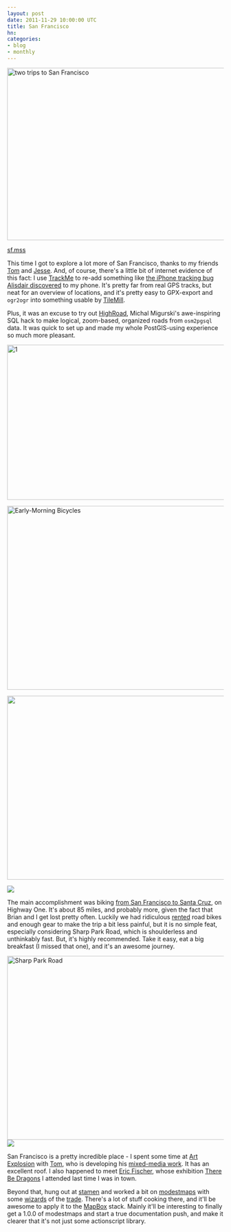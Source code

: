 ```yaml
---
layout: post
date: 2011-11-29 10:00:00 UTC
title: San Francisco
hn: 
categories:
- blog
- monthly
---
```


<a href="http://www.flickr.com/photos/tmcw/6351880762/" title="two trips to San Francisco by macwright, on Flickr"><img src="http://farm7.static.flickr.com/6240/6351880762_36c899ca20_z.jpg" width="640" height="400" alt="two trips to San Francisco"></a>

<span class='image-credit'>
  <a href='https://gist.github.com/1371842'>sf.mss</a>
</span>

This time I got to explore a lot more of San Francisco, thanks to my friends
[Tom](http://artistsmoving.com/) and [Jesse](http://germinativesolutions.com/).
And, of course, there's a little bit of internet evidence of this fact:
I use [TrackMe](http://itunes.apple.com/us/app/trackme/id454704336?mt=8)
to re-add something like [the iPhone tracking bug Alisdair discovered](http://radar.oreilly.com/2011/04/apple-location-tracking.html) to my phone.
It's pretty far from real GPS tracks, but neat for an overview
of locations, and it's pretty easy to GPX-export and `ogr2ogr` into
something usable by [TileMill](http://mapbox.com/tilemill).

Plus, it was an excuse to try out [HighRoad](http://github.com/migurski/HighRoad),
Michal Migurski's awe-inspiring SQL hack to make logical, zoom-based, organized
roads from `osm2pgsql` data. It was quick to set up and made my whole
PostGIS-using experience so much more pleasant.

<a href="http://www.flickr.com/photos/tmcw/6339312648/" title="1 by macwright, on Flickr"><img src="http://farm7.static.flickr.com/6041/6339312648_47b05df695_z.jpg" width="640" height="360" alt="1"></a>

<a href="http://www.flickr.com/photos/tmcw/6343570606/" title="Early-Morning Bicycles by macwright, on Flickr"><img src="http://farm7.static.flickr.com/6049/6343570606_0c0d3a70f4_z.jpg" width="640" height="427" alt="Early-Morning Bicycles"></a>

<a href="http://www.flickr.com/photos/tmcw/6338562081/" title="Untitled by macwright, on Flickr"><img src="http://farm7.static.flickr.com/6116/6338562081_aa3c636e13_z.jpg" width="640" height="427" alt=""></a>

<div class='shutter-300'>
  <img src='http://farm7.static.flickr.com/6120/6342970966_a4e8443b2f_z.jpg' />
</div>

The main accomplishment was biking [from San Francisco to Santa Cruz](http://g.co/maps/ussrm), on Highway One.
It's about 85 miles, and probably more, given the fact that Brian and I get lost pretty often.
Luckily we had ridiculous [rented](http://www.sportsbasement.com/) road bikes
and enough gear to make the trip a bit less painful, but it is no simple feat,
especially considering Sharp Park Road, which is shoulderless and unthinkably
fast.
But, it's highly recommended. Take it easy, eat a big breakfast
(I missed that one), and it's an awesome journey.

<div class='shutter-300'>
<a href="http://www.flickr.com/photos/tmcw/6342820373/" title="Sharp Park Road by macwright, on Flickr"><img src="http://farm7.static.flickr.com/6102/6342820373_a72d52b737_z.jpg" width="640" height="427" alt="Sharp Park Road"></a>
</div>

<img src='http://farm7.static.flickr.com/6033/6343570996_0de7262776_z.jpg' />

San Francisco is a pretty incredible place - I spent some time at
[Art Explosion](http://www.theartexplosion.com//art/index.php) with [Tom](http://artistsmoving.com/),
who is developing his [mixed-media work](http://www.flickr.com/photos/56797643@N03/sets/72157625612760304/).
It has an excellent roof. I also happened to meet [Eric Fischer](http://www.flickr.com/photos/walkingsf/),
whose exhibition [There Be Dragons](http://www.squarecylinder.com/2011/11/there-be-dragons-intersection-for-the-arts/) I attended last time I was in town.

<script src="http://occipital.com/360/embed.js?pano=YTzhqy&width=640&height=280"></script>

Beyond that, hung out at [stamen](http://stamen.com) and worked a bit
on [modestmaps](https://github.com/stamen/modestmaps-js) with some
[wizards](mbostock.github.com/d3) of the [trade](http://maps.grammata.com/).
There's a lot of stuff cooking there, and it'll be awesome
to apply it to the [MapBox](http://mapbox.com/) stack. Mainly it'll
be interesting to finally get a 1.0.0 of modestmaps and start a true
documentation push, and make it clearer that it's not just some
actionscript library.
